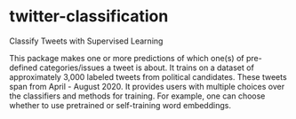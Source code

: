 # twitter-classification
Classify Tweets with Supervised Learning

This package makes one or more predictions of which one(s) of pre-defined categories/issues a tweet is about. 
It trains on a dataset of approximately 3,000 labeled tweets from political candidates. These tweets span from April - August 2020.
It provides users with multiple choices over the classifiers and methods for training. For example, one can choose whether to use pretrained or self-training word embeddings.
